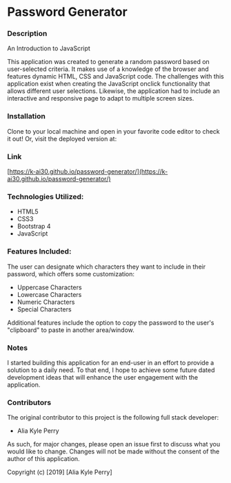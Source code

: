 # Password Generator

### Description

An Introduction to JavaScript

This application was created to generate a random password based on user-selected criteria.  It makes use of a knowledge of the browser and features dynamic HTML, CSS and JavaScript code.  The challenges with this application exist when creating the JavaScript onclick functionality that allows different user selections.  Likewise, the application had to include an interactive and responsive page to adapt to multiple screen sizes.

### Installation
Clone to your local machine and open in your favorite code editor to check it out! Or, visit the deployed version at: 

### Link
[https://k-ai30.github.io/password-generator/](https://k-ai30.github.io/password-generator/)

### Technologies Utilized:
* HTML5
* CSS3
* Bootstrap 4
* JavaScript

### Features Included:

The user can designate which characters they want to include in their password, which offers some customization:

- Uppercase Characters
- Lowercase Characters
- Numeric Characters
- Special Characters

Additional features include the option to copy the password to the user's "clipboard" to paste in another area/window.

### Notes
I started building this application for an end-user in an effort to provide a solution to a daily need. To that end, I hope to achieve some future dated development ideas that will enhance the user engagement with the application.

### Contributors

The original contributor to this project is the following full stack developer:

- Alia Kyle Perry

As such, for major changes, please open an issue first to discuss what you would like to change. Changes will not be made without the consent of the author of this application.

Copyright (c) [2019] [Alia Kyle Perry]


